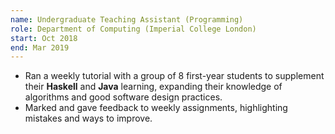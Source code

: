 ```yaml
---
name: Undergraduate Teaching Assistant (Programming)
role: Department of Computing (Imperial College London)
start: Oct 2018
end: Mar 2019
---
```


- Ran a weekly tutorial with a group of 8 first-year students to supplement their **Haskell** and **Java** learning, expanding their knowledge of algorithms and good software design practices.
- Marked and gave feedback to weekly assignments, highlighting mistakes and ways to improve.
